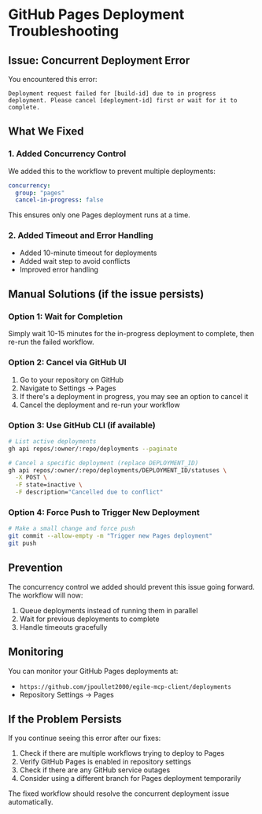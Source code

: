 # GitHub Pages Deployment Troubleshooting

## Issue: Concurrent Deployment Error

You encountered this error:
```
Deployment request failed for [build-id] due to in progress deployment. Please cancel [deployment-id] first or wait for it to complete.
```

## What We Fixed

### 1. Added Concurrency Control
We added this to the workflow to prevent multiple deployments:

```yaml
concurrency:
  group: "pages"
  cancel-in-progress: false
```

This ensures only one Pages deployment runs at a time.

### 2. Added Timeout and Error Handling
- Added 10-minute timeout for deployments
- Added wait step to avoid conflicts
- Improved error handling

## Manual Solutions (if the issue persists)

### Option 1: Wait for Completion
Simply wait 10-15 minutes for the in-progress deployment to complete, then re-run the failed workflow.

### Option 2: Cancel via GitHub UI
1. Go to your repository on GitHub
2. Navigate to Settings → Pages
3. If there's a deployment in progress, you may see an option to cancel it
4. Cancel the deployment and re-run your workflow

### Option 3: Use GitHub CLI (if available)
```bash
# List active deployments
gh api repos/:owner/:repo/deployments --paginate

# Cancel a specific deployment (replace DEPLOYMENT_ID)
gh api repos/:owner/:repo/deployments/DEPLOYMENT_ID/statuses \
  -X POST \
  -F state=inactive \
  -F description="Cancelled due to conflict"
```

### Option 4: Force Push to Trigger New Deployment
```bash
# Make a small change and force push
git commit --allow-empty -m "Trigger new Pages deployment"
git push
```

## Prevention

The concurrency control we added should prevent this issue going forward. The workflow will now:
1. Queue deployments instead of running them in parallel
2. Wait for previous deployments to complete
3. Handle timeouts gracefully

## Monitoring

You can monitor your GitHub Pages deployments at:
- `https://github.com/jpoullet2000/egile-mcp-client/deployments`
- Repository Settings → Pages

## If the Problem Persists

If you continue seeing this error after our fixes:

1. Check if there are multiple workflows trying to deploy to Pages
2. Verify GitHub Pages is enabled in repository settings
3. Check if there are any GitHub service outages
4. Consider using a different branch for Pages deployment temporarily

The fixed workflow should resolve the concurrent deployment issue automatically.

